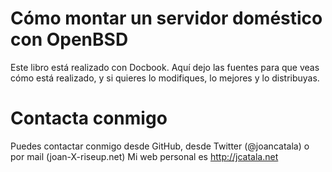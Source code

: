 Cómo montar un servidor doméstico con OpenBSD
========================

Este libro está realizado con Docbook. Aquí dejo las fuentes para que veas cómo está realizado, y si quieres lo modifiques, lo mejores y lo distribuyas.

Contacta conmigo
========================

Puedes contactar conmigo desde GitHub, desde Twitter (@joancatala) o por mail (joan-X-riseup.net)
Mi web personal es http://jcatala.net
